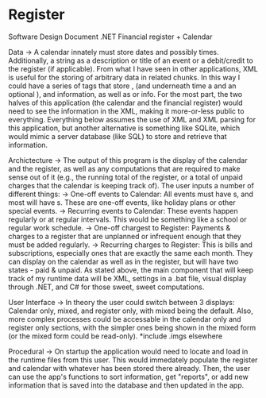 # Register
Software Design Document
.NET Financial register + Calendar

Data -> A calendar innately must store dates and possibly times. Additionally, a string as a description or title of an event 
or a debit/credit to the register (if applicable). From what I have seen in other applications, XML is useful for the storing of
arbitrary data in related chunks. In this way I could have a series of <Event> tags that store <Date>, <Time> (and underneath time a <Start> and an optional <End>),
and <Description> information, as well as <Debit> or <Credit> info. For the most part, the two halves of this application (the calendar and the 
financial register) would need to see the information in the XML, making it more-or-less public to everything. Everything below
assumes the use of XML and XML parsing for this application, but another alternative is something like SQLite, which would mimic a 
server database (like SQL) to store and retrieve that information.

Archictecture -> The output of this program is the display of the calendar and the register, as well as any computations that 
are required to make sense out of it (e.g., the running total of the register, or a total of unpaid charges that the calendar 
is keeping track of). The user inputs a number of different things:
    -> One-off events to Calendar: All events must have <Date>s, and most will have <Time>s. These are one-off events, like 
    holiday plans or other special events.
    -> Recurring events to Calendar: These events happen regularly or at regular intervals. This would be something like a school
    or regular work schedule.
    -> One-off chargest to Register: Payments & charges to a register that are unplanned or infrequent enough that they must be 
    added regularly. 
    -> Recurring charges to Register: This is bills and subscriptions, especially ones that are exactly the same each month. 
    They can display on the calendar as well as in the register, but will have two states - paid & unpaid.
As stated above, the main component that will keep track of my runtime data will be XML, settings in a .bat file, visual display through
.NET, and C# for those sweet, sweet computations.

User Interface -> In theory the user could switch between 3 displays: Calendar only, mixed, and register only, with mixed being the default. 
Also, more complex processes could be accessable in the calendar only and register only sections, with the simpler ones being shown in 
the mixed form (or the mixed form could be read-only).
*include .imgs elsewhere

Procedural -> On startup the application would need to locate and load in the runtime files from this user. This would immedately 
populate the register and calendar with whatever has been stored there already. Then, the user can use the app's functions to sort 
information, get "reports", or add new information that is saved into the database and then updated in the app.
